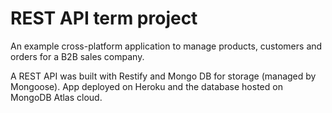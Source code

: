 # REST API term project

An example cross-platform application to manage products, customers and orders for a B2B sales company.

A REST API was built with Restify and Mongo DB for storage (managed by Mongoose). App deployed on Heroku and the database hosted on MongoDB Atlas cloud.

